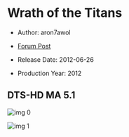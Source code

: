 # Wrath of the Titans

* Author: aron7awol

* [Forum Post](https://www.avsforum.com/threads/bass-eq-for-filtered-movies.2995212/post-58302670)

* Release Date: 2012-06-26
* Production Year: 2012

## DTS-HD MA 5.1

![img 0](https://i.imgur.com/M4Uu17D.jpg)

![img 1](https://i.imgur.com/UtW1EXk.jpg)

